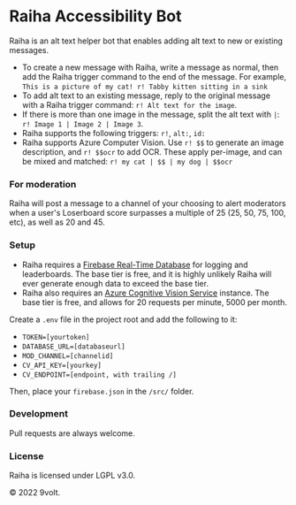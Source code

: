 # Raiha Accessibility Bot

Raiha is an alt text helper bot that enables adding alt text to new or existing messages.

 - To create a new message with Raiha, write a message as normal, then add the Raiha trigger command to the end of the message. For example, `This is a picture of my cat! r! Tabby kitten sitting in a sink`
 - To add alt text to an existing message, reply to the original message with a Raiha trigger command: `r! Alt text for the image`.
 - If there is more than one image in the message, split the alt text with `|`: `r! Image 1 | Image 2 | Image 3`.
 - Raiha supports the following triggers: `r!`, `alt:`, `id:`
 - Raiha supports Azure Computer Vision. Use `r! $$` to generate an image description, and `r! $$ocr` to add OCR. These apply per-image, and can be mixed and matched: `r! my cat | $$ | my dog | $$ocr`


### For moderation

Raiha will post a message to a channel of your choosing to alert moderators when a user's Loserboard score surpasses a multiple of 25 (25, 50, 75, 100, etc), as well as 20 and 45.


### Setup

 - Raiha requires a [Firebase Real-Time Database](https://firebase.google.com/docs/database) for logging and leaderboards. The base tier is free, and it is highly unlikely Raiha will ever generate enough data to exceed the base tier.
 - Raiha also requires an [Azure Cognitive Vision Service](https://learn.microsoft.com/en-us/azure/cognitive-services/custom-vision-service/limits-and-quotas) instance. The base tier is free, and allows for 20 requests per minute, 5000 per month.

Create a `.env` file in the project root and add the following to it: 

 - `TOKEN=[yourtoken]`
 - `DATABASE_URL=[databaseurl]`
 - `MOD_CHANNEL=[channelid]`
 - `CV_API_KEY=[yourkey]`
 - `CV_ENDPOINT=[endpoint, with trailing /]`

Then, place your `firebase.json` in the `/src/` folder.

### Development

Pull requests are always welcome.

### License

Raiha is licensed under LGPL v3.0.


© 2022 9volt.

